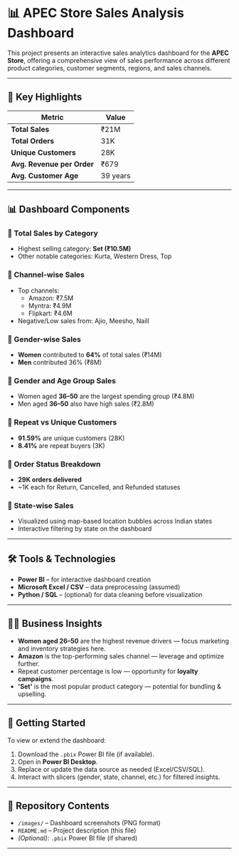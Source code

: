 # 📊 APEC Store Sales Analysis Dashboard

This project presents an interactive sales analytics dashboard for the **APEC Store**, offering a comprehensive view of sales performance across different product categories, customer segments, regions, and sales channels.

---

## 📌 Key Highlights

| Metric                      | Value     |
|----------------------------|-----------|
| **Total Sales**            | ₹21M      |
| **Total Orders**           | 31K       |
| **Unique Customers**       | 28K       |
| **Avg. Revenue per Order** | ₹679      |
| **Avg. Customer Age**      | 39 years  |

---

## 📊 Dashboard Components

### 🔹 Total Sales by Category
- Highest selling category: **Set (₹10.5M)**
- Other notable categories: Kurta, Western Dress, Top

### 🔹 Channel-wise Sales
- Top channels:
  - Amazon: ₹7.5M
  - Myntra: ₹4.9M
  - Flipkart: ₹4.6M
- Negative/Low sales from: Ajio, Meesho, Naill

### 🔹 Gender-wise Sales
- **Women** contributed to **64%** of total sales (₹14M)
- **Men** contributed 36% (₹8M)

### 🔹 Gender and Age Group Sales
- Women aged **36–50** are the largest spending group (₹4.8M)
- Men aged **36–50** also have high sales (₹2.8M)

### 🔹 Repeat vs Unique Customers
- **91.59%** are unique customers (28K)
- **8.41%** are repeat buyers (3K)

### 🔹 Order Status Breakdown
- **29K orders delivered**
- ~1K each for Return, Cancelled, and Refunded statuses

### 🔹 State-wise Sales
- Visualized using map-based location bubbles across Indian states
- Interactive filtering by state on the dashboard

---

## 🛠️ Tools & Technologies

- **Power BI** – for interactive dashboard creation
- **Microsoft Excel / CSV** – data preprocessing (assumed)
- **Python / SQL** – (optional) for data cleaning before visualization

---

## 🧑‍💼 Business Insights

- **Women aged 26–50** are the highest revenue drivers — focus marketing and inventory strategies here.
- **Amazon** is the top-performing sales channel — leverage and optimize further.
- Repeat customer percentage is low — opportunity for **loyalty campaigns**.
- **'Set'** is the most popular product category — potential for bundling & upselling.

---

## 🚀 Getting Started

To view or extend the dashboard:
1. Download the `.pbix` Power BI file (if available).
2. Open in **Power BI Desktop**.
3. Replace or update the data source as needed (Excel/CSV/SQL).
4. Interact with slicers (gender, state, channel, etc.) for filtered insights.

---

## 📂 Repository Contents

- `/images/` – Dashboard screenshots (PNG format)
- `README.md` – Project description (this file)
- *(Optional)*: `.pbix` Power BI file (if shared)

---
